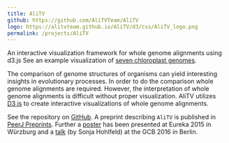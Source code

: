 ```yaml
---
title: AliTV
github: https://github.com/AliTVTeam/AliTV
logo: https://alitvteam.github.io/AliTV/d3/css/AliTV_logo.png
permalink: /projects/AliTV
---
```


An interactive visualization framework for whole genome alignments using d3.js
See an example visualization of [seven chloroplast genomes](https://alitvteam.github.io/AliTV/d3/AliTV.html).

The comparison of genome structures of organisms can yield interesting insights in evolutionary processes.
In order to do the comparison whole genome alignments are required.
However, the interpretation of whole genome alignments is difficult without proper visualization.
AliTV utilizes [D3.js](https://d3js.org/) to create interactive visualizations of whole genome alignments.

See the repository on [GitHub]({{page.github}}).
A preprint describing `AliTV` is published in [PeerJ Preprints](https://peerj.com/preprints/2348v1/).
Further a [poster](https://zenodo.org/record/32014#.WKWPC1fn3mE) has been presented at Eureka 2015 in Würzburg and a [talk](https://alitvteam.github.io/AliTV/gcb_2016/) (by Sonja Hohlfeld) at the GCB 2016 in Berlin.
